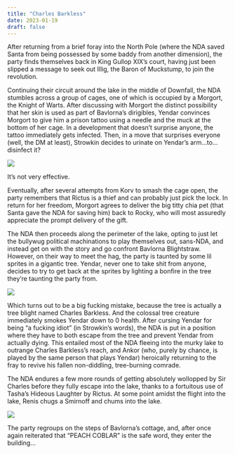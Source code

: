 ```yaml
---
title: "Charles Barkless"
date: 2023-01-19
draft: false
---
```


After returning from a brief foray into the North Pole (where the NDA saved Santa from being possessed by some baddy from another dimension), the party finds themselves back in King Gullop XIX’s court, having just been slipped a message to seek out Illig, the Baron of Muckstump, to join the revolution.

Continuing their circuit around the lake in the middle of Downfall, the NDA stumbles across a group of cages, one of which is occupied by a Morgort, the Knight of Warts. After discussing with Morgort the distinct possibility that her skin is used as part of Bavlorna’s dirigibles, Yendar convinces Morgort to give him a prison tattoo using a needle and the muck at the bottom of her cage. In a development that doesn’t surprise anyone, the tattoo immediately gets infected. Then, in a move that surprises everyone (well, the DM at least), Strowkin decides to urinate on Yendar’s arm…to…disinfect it?

![](https://i.gifer.com/CKe.gif)

It’s not very effective.

Eventually, after several attempts from Korv to smash the cage open, the party remembers that Rictus is a thief and can probably just pick the lock. In return for her freedom, Morgort agrees to deliver the big titty chia pet (that Santa gave the NDA for saving him) back to Rocky, who will most assuredly appreciate the prompt delivery of the gift.

The NDA then proceeds along the perimeter of the lake, opting to just let the bullywug political machinations to play themselves out, sans-NDA, and instead get on with the story and go confront Bavlorna Blightstraw. However, on their way to meet the hag, the party is taunted by some lil sprites in a gigantic tree. Yendar, never one to take shit from anyone, decides to try to get back at the sprites by lighting a bonfire in the tree they’re taunting the party from.

![](https://upload.wikimedia.org/wikipedia/en/0/04/Sprite_Remix_3_Versions.jpg)

Which turns out to be a big fucking mistake, because the tree is actually a tree blight named Charles Barkless. And the colossal tree creature immediately smokes Yendar down to 0 health. After cursing Yendar for being “a fucking idiot” (in Strowkin’s words), the NDA is put in a position where they have to both escape from the tree and prevent Yendar from actually dying. This entailed most of the NDA fleeing into the murky lake to outrange Charles Barkless’s reach, and Ankor (who, purely by chance, is played by the same person that plays Yendar) heroically returning to the fray to revive his fallen non-diddling, tree-burning comrade.

The NDA endures a few more rounds of getting absolutely wollopped by Sir Charles before they fully escape into the lake, thanks to a fortuitous use of Tasha’s Hideous Laughter by Rictus. At some point amidst the flight into the lake, Renis chugs a Smirnoff and chums into the lake.

![](https://thumbs.gfycat.com/AbleChubbyJumpingbean-size_restricted.gif)

The party regroups on the steps of Bavlorna’s cottage, and, after once again reiterated that “PEACH COBLAR” is the safe word, they enter the building…
